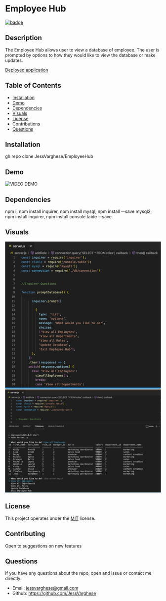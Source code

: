 
  # Employee Hub 
  
  [![badge](https://img.shields.io/badge/License-MIT-yellow.svg)]((https://opensource.org/licenses/MIT))
  
  ## Description
  The Employee Hub allows user to view a database of employee. The user is prompted by options to how they would like to view the database or make updates.
  
[Deployed application](https://github.com/JessVarghese/EmployeeHub)

  ## Table of Contents

  * [Installation](#Installation)
  * [Demo](#Demo)
  * [Dependencies](#dependencies)
  * [Visuals](#usage)
  * [License](#license)
  * [Contributions](#contributing)
  * [Questions](#questions)
 

  ## Installation
  gh repo clone JessVarghese/EmployeeHub
  
  ## Demo
  ![VIDEO DEMO](https://watch.screencastify.com/v/NJdNTy33OiJdsjfkjIap)
 
  ## Dependencies
  npm i, npm install inquirer, npm install mysql, npm install --save mysql2, npm install inquirer, npm install console.table --save
  
  ## Visuals
 ![visuals](./assets/employee_hub_1.png)
 ![visuals](./assets/employee_hub_2.png)

  ## License
  This project operates under the [MIT](https://choosealicense.com/licenses/MIT/) license.

  ## Contributing
  Open to suggestions on new features


  ## Questions
  If you have any questions about the repo, open and issue or contact me directly:
  * Email: jessvarghese@gmail.com
  * Github: https://github.com/JessVarghese

